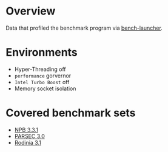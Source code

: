 # Overview

Data that profiled the benchmark program via [bench-launcher](https://github.com/dcslab-snu/bench-launcher).

# Environments

- Hyper-Threading off
- `performance` gorvernor
- `Intel Turbo Boost` off
- Memory socket isolation

# Covered benchmark sets

- [NPB 3.3.1](https://www.nas.nasa.gov/publications/npb.html)
- [PARSEC 3.0](http://parsec.cs.princeton.edu/)
- [Rodinia 3.1](http://lava.cs.virginia.edu/Rodinia/download_links.htm)
